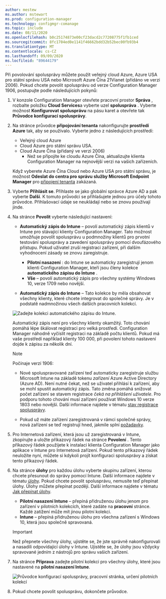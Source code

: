 ```yaml
---
author: mestew
ms.author: mstewart
ms.prod: configuration-manager
ms.technology: configmgr-comanage
ms.topic: include
ms.date: 08/11/2020
ms.openlocfilehash: b0c25174873e00cf23dacd2c77208775f1fb1ced
ms.sourcegitcommit: 8fc1704ed0e1141f46662bdd32b52bec00fb93b4
ms.translationtype: MT
ms.contentlocale: cs-CZ
ms.lasthandoff: 09/09/2020
ms.locfileid: "89644179"
---
```

<!--3555750 FKA 1357954 --Don't apply H2/H3 in this include file since they are context driven by article-->

Při povolování spolusprávy můžete použít veřejný cloud Azure, Azure USA pro státní správu USA nebo Microsoft Azure Čína 21Vianet (přidáno ve verzi 2006). Pokud chcete povolit spolusprávu od verze Configuration Manager 1906, postupujte podle následujících pokynů:

1. V konzole Configuration Manager otevřete pracovní prostor **Správa** , rozbalte položku **Cloud Services**a vyberte uzel **spoluspráva** . Vyberte možnost **Konfigurovat spolusprávu** na pásu karet a otevřete tak **Průvodce konfigurací spolusprávy**.

1. Na stránce průvodce **připojování tenanta** nakonfigurujte **prostředí Azure** tak, aby se používalo. Vyberte jedno z následujících prostředí:

   - Veřejný cloud Azure
   - Cloud Azure pro státní správu USA.<!--4075452-->
   - Cloud Azure Čína (přidaný ve verzi 2006)<!--7133238-->
      - Než se připojíte ke cloudu Azure Čína, aktualizujte klienta Configuration Manager na nejnovější verzi na vašich zařízeních. <!--7630213--> 

   Když vyberete Azure Čína Cloud nebo Azure USA pro státní správu, je možnost **Odeslat do centra pro správu služby Microsoft Endpoint Manager** pro [připojení tenanta](../../tenant-attach/device-sync-actions.md) zakázaná.

1. Vyberte **Přihlásit se**. Přihlaste se jako globální správce Azure AD a pak vyberte **Další**. K tomuto průvodci se přihlašujete jednou pro účely tohoto průvodce. Přihlašovací údaje se neukládají nebo se znovu používají jinde.

1. Na stránce **Povolit** vyberte následující nastavení:

   - **Automatický zápis do Intune** – povolí automatický zápis klientů v Intune pro stávající klienty Configuration Manager. Tato možnost umožňuje povolit spolusprávu u podmnožiny klientů pro prvotní testování spolusprávy a zavedení spolusprávy pomocí dvoufázového přístupu. Pokud uživatel zruší registraci zařízení, při dalším vyhodnocení zásady se znovu zaregistruje. <!--3330596-->

      - **Pilotní nasazení** : do Intune se automaticky zaregistrují jenom klienti Configuration Manager, kteří jsou členy kolekce **automatického zápisu do Intune** .
      - **Vše** – povolí automatický zápis pro všechny systémy Windows 10, verze 1709 nebo novější.

   - **Automatický zápis do Intune** – Tato kolekce by měla obsahovat všechny klienty, které chcete integrovat do společné správy. Je v podstatě nadmnožinou všech dalších pracovních kolekcí.

   ![Zadejte kolekci automatického zápisu do Intune. ](../media/3555750-co-management-onboarding-enablement.png)
      
      Automatický zápis není pro všechny klienty okamžitý. Toto chování pomáhá lépe škálovat registraci pro velká prostředí. Configuration Manager náhodně vyčíslit registraci na základě počtu klientů. Pokud má vaše prostředí například klienty 100 000, při povolení tohoto nastavení dojde k zápisu za několik dní.<!--1358003-->

      > [!Note]  
      > Počínaje verzí 1906:
      >
      > - Nové spoluspravované zařízení teď automaticky zaregistruje službu Microsoft Intune na základě tokenu *zařízení* Azure Active Directory (Azure AD). Není nutné čekat, než se uživatel přihlásí k zařízení, aby se mohl spustit automatický zápis. Tato změna pomáhá snižovat počet zařízení se stavem registrace *čeká na přihlášení uživatele*.<!-- 4454491 --> Pro podporu tohoto chování musí zařízení používat Windows 10 verze 1803 nebo novější. Další informace najdete v tématu [stav registrace spolusprávy](../how-to-monitor.md#co-management-enrollment-status).
      >
      > - Pokud už máte zařízení zaregistrovaná v rámci společné správy, nová zařízení se teď registrují hned, jakmile splní [požadavky](../overview.md#prerequisites).<!--4321130-->

1. Pro Internetová zařízení, která jsou už zaregistrovaná v Intune, zkopírujte a uložte příkazový řádek na stránce **Povolení** . Tento příkazový řádek použijete k instalaci klienta Configuration Manager jako aplikace v Intune pro Internetová zařízení. Pokud tento příkazový řádek neuložíte nyní, můžete si kdykoli projít konfiguraci spolusprávy a získat tento příkazový řádek.

1. Na stránce **úlohy** pro každou úlohu vyberte skupinu zařízení, kterou chcete přesunout do správy pomocí Intune. Další informace najdete v tématu [úlohy](../workloads.md). Pokud chcete povolit spolusprávu, nemusíte teď přepínat úlohy. Úlohy můžete přepínat později. Další informace najdete v tématu [Jak přepínat úlohy](../how-to-switch-workloads.md).  

    - **Pilotní nasazení Intune** – přepíná přidruženou úlohu jenom pro zařízení v pilotních kolekcích, které zadáte na **pracovní** stránce. Každé zatížení může mít jinou pilotní kolekci.
    - **Intune** – přepíná přidruženou úlohu pro všechna zařízení s Windows 10, která jsou společně spravovaná.  

    > [!Important]
    > Než přepnete všechny úlohy, ujistěte se, že jste správně nakonfigurovali a nasadili odpovídající úlohy v Intune. Ujistěte se, že úlohy jsou vždycky spravované jedním z nástrojů pro správu vašich zařízení.  

1. Na stránce **Příprava** zadejte pilotní kolekci pro všechny úlohy, které jsou nastavené na **pilotní nasazení Intune**.

   ![Průvodce konfigurací spolusprávy, pracovní stránka, určení pilotních kolekcí](../media/3555750-co-management-onboarding-staging.png)

1. Pokud chcete povolit spolusprávu, dokončete průvodce.
